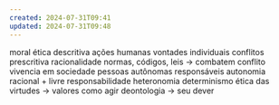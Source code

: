 ```yaml
---
created: 2024-07-31T09:41
updated: 2024-07-31T09:48
---
```

moral
ética
	descritiva
		ações humanas
			vontades individuais
				conflitos
	prescritiva
		racionalidade
			normas, códigos, leis → 
				combatem conflito
				vivencia em sociedade
					pessoas autônomas
						responsáveis
autonomia
	racional + livre
		responsabilidade
heteronomia
determinismo
ética das virtudes → valores como agir
deontologia → seu dever
